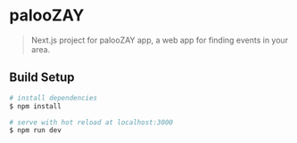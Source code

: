 # palooZAY

> Next.js project for palooZAY app, a web app for finding events in your area.

## Build Setup

```bash
# install dependencies
$ npm install

# serve with hot reload at localhost:3000
$ npm run dev

```
